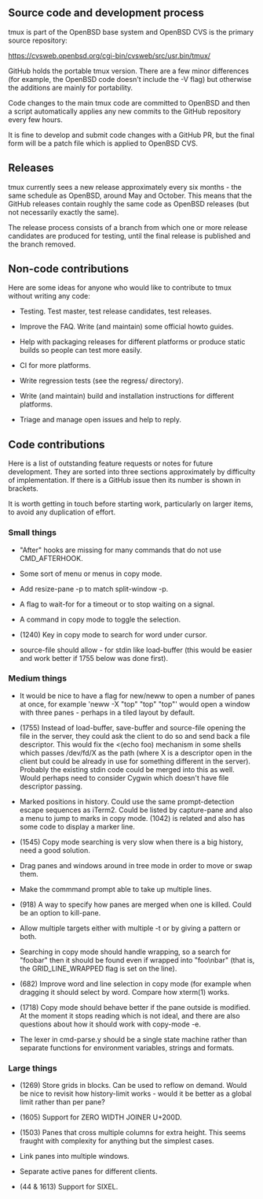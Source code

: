 ## Source code and development process

tmux is part of the OpenBSD base system and OpenBSD CVS is the primary source
repository:

https://cvsweb.openbsd.org/cgi-bin/cvsweb/src/usr.bin/tmux/

GitHub holds the portable tmux version. There are a few minor differences (for
example, the OpenBSD code doesn't include the -V flag) but otherwise the
additions are mainly for portability.

Code changes to the main tmux code are committed to OpenBSD and then a script
automatically applies any new commits to the GitHub repository every few hours.

It is fine to develop and submit code changes with a GitHub PR, but the final
form will be a patch file which is applied to OpenBSD CVS.

## Releases

tmux currently sees a new release approximately every six months - the same
schedule as OpenBSD, around May and October. This means that the GitHub
releases contain roughly the same code as OpenBSD releases (but not necessarily
exactly the same).

The release process consists of a branch from which one or more release
candidates are produced for testing, until the final release is published and
the branch removed.

## Non-code contributions

Here are some ideas for anyone who would like to contribute to tmux without
writing any code:

- Testing. Test master, test release candidates, test releases.

- Improve the FAQ. Write (and maintain) some official howto guides.

- Help with packaging releases for different platforms or produce static builds
  so people can test more easily.

- CI for more platforms.

- Write regression tests (see the regress/ directory).

- Write (and maintain) build and installation instructions for different platforms.

- Triage and manage open issues and help to reply.

## Code contributions

Here is a list of outstanding feature requests or notes for future
development. They are sorted into three sections approximately by difficulty of
implementation. If there is a GitHub issue then its number is shown in
brackets.

It is worth getting in touch before starting work, particularly on larger
items, to avoid any duplication of effort.

### Small things

- "After" hooks are missing for many commands that do not use CMD_AFTERHOOK.

- Some sort of menu or menus in copy mode.

- Add resize-pane -p to match split-window -p.

- A flag to wait-for for a timeout or to stop waiting on a signal.

- A command in copy mode to toggle the selection.

- (1240) Key in copy mode to search for word under cursor.

- source-file should allow - for stdin like load-buffer (this would be easier
  and work better if 1755 below was done first).

### Medium things

- It would be nice to have a flag for new/neww to open a number of panes at
  once, for example 'neww -X "top" "top" "top"' would open a window with three
  panes - perhaps in a tiled layout by default.

- (1755) Instead of load-buffer, save-buffer and source-file opening the file
  in the server, they could ask the client to do so and send back a file
  descriptor. This would fix the <(echo foo) mechanism in some shells which
  passes /dev/fd/X as the path (where X is a descriptor open in the client but
  could be already in use for something different in the server). Probably the
  existing stdin code could be merged into this as well. Would perhaps need to
  consider Cygwin which doesn't have file descriptor passing.

- Marked positions in history. Could use the same prompt-detection escape
  sequences as iTerm2. Could be listed by capture-pane and also a menu to jump
  to marks in copy mode. (1042) is related and also has some code to display a
  marker line.

- (1545) Copy mode searching is very slow when there is a big history, need a
  good solution.

- Drag panes and windows around in tree mode in order to move or swap them.

- Make the commmand prompt able to take up multiple lines.

- (918) A way to specify how panes are merged when one is killed. Could be an
  option to kill-pane.

- Allow multiple targets either with multiple -t or by giving a pattern or both.

- Searching in copy mode should handle wrapping, so a search for "foobar" then
  it should be found even if wrapped into "foo\nbar" (that is, the
  GRID_LINE_WRAPPED flag is set on the line).

- (682) Improve word and line selection in copy mode (for example when dragging
  it should select by word. Compare how xterm(1) works.

- (1718) Copy mode should behave better if the pane outside is modified. At the
  moment it stops reading which is not ideal, and there are also questions
  about how it should work with copy-mode -e.

- The lexer in cmd-parse.y should be a single state machine rather than separate
  functions for environment variables, strings and formats.

### Large things

- (1269) Store grids in blocks. Can be used to reflow on demand. Would be nice
  to revisit how history-limit works - would it be better as a global limit
  rather than per pane?

- (1605) Support for ZERO WIDTH JOINER U+200D.

- (1503) Panes that cross multiple columns for extra height. This seems fraught
  with complexity for anything but the simplest cases.

- Link panes into multiple windows.

- Separate active panes for different clients.

- (44 & 1613) Support for SIXEL.
